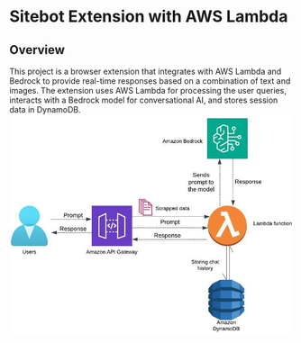 # Sitebot Extension with AWS Lambda

## Overview

This project is a browser extension that integrates with AWS Lambda and Bedrock to provide real-time responses based on a combination of text and images. The extension uses AWS Lambda for processing the user queries, interacts with a Bedrock model for conversational AI, and stores session data in DynamoDB.
![Architecture Image](architecture.jpeg)
